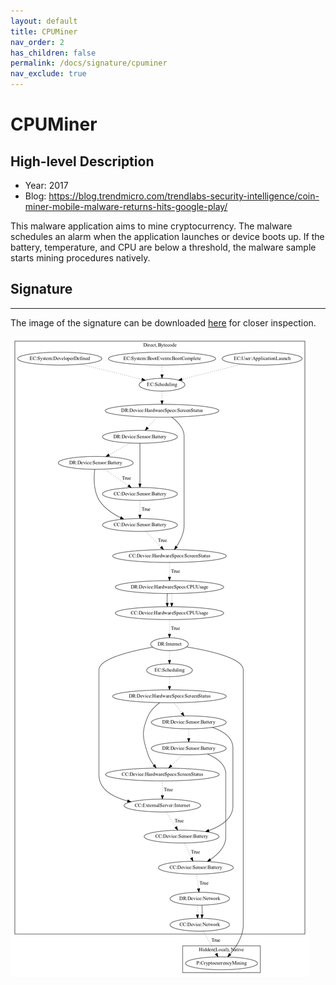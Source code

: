 ```yaml
---
layout: default
title: CPUMiner
nav_order: 2
has_children: false
permalink: /docs/signature/cpuminer
nav_exclude: true
---
```


# CPUMiner

## High-level Description

* Year: 2017
* Blog: https://blog.trendmicro.com/trendlabs-security-intelligence/coin-miner-mobile-malware-returns-hits-google-play/

This malware application aims to mine cryptocurrency. The malware schedules an alarm when the application launches or device boots up. If the battery, temperature, and CPU are below a threshold, the malware sample starts mining procedures natively.

## Signature
---

The image of the signature can be downloaded [here](../../img/signatures/CPUMiner.png) for closer inspection.

![](../../img/signatures/CPUMiner.png)